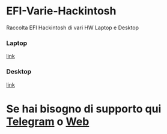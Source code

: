 # EFI-Varie-Hackintosh
Raccolta EFI Hackintosh di vari HW Laptop e Desktop

### Laptop

[link](https://github.com/liminghuang/asrock_deskmini310_hackintosh)

### Desktop

[link](https://github.com/Baio1977/EFI-Varie-Hackintosh/tree/main/EFI%20Laptop%20)                                                                                                                              

# Se hai bisogno di supporto qui [Telegram](https://t.me/HackintoshLife_it) o [Web](https://www.hackintoshlife.it/)
